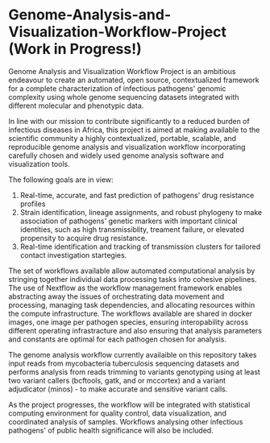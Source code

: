 # Genome-Analysis-and-Visualization-Workflow-Project (Work in Progress!)
Genome Analysis and Visualization Workflow Project is an ambitious endeavour to create an automated, open source, contextualized framework for a complete characterization of infectious pathogens' genomic complexity using whole genome sequencing datasets integrated with different molecular and phenotypic data.

In line with our mission to contribute significantly to a reduced burden of infectious diseases in Africa, this project is aimed at making available to the scientific community a highly contextualized, portable, scalable, and reproducible genome analysis and visualization workflow incorporating carefully chosen and widely used genome analysis software and visualization tools.

The following goals are in view:
1. Real-time, accurate, and fast prediction of pathogens' drug resistance profiles
2. Strain identification, lineage assignments, and robust phylogeny to make association of pathogens'
genetic markers with important clinical identities, such as high transmissiblity, treament failure, or elevated propensity to acquire drug resistance.
3. Real-time identification and tracking of transmission clusters for tailored contact investigation startegies.

The set of workflows available allow automated computational analysis by stringing together individual data processing tasks into cohesive pipelines. The use of Nextflow as the workflow management framework enables abstracting away the issues of orchestrating data movement and processing, managing task dependencies, and allocating resources within the compute infrastructure. The workflows available are shared in docker images, one image per pathogen species, ensuring interopability across different operating infrastracture and also ensuring that analysis parameters and constants are optimal for each pathogen chosen for analysis.

The genome analysis workflow currently availaible on this repository takes input reads from mycobacteria tuberculosis sequencing datasets and performs analysis from reads trimming to variants genotyping using at least two variant callers (bcftools, gatk, and or mccortex) and a variant adjudicator (minos) - to make accurate and sensitive variant calls. 

As the project progresses, the workflow will be integrated with statistical computing environment for quality control, data visualization, and coordinated analysis of samples. Workflows analysing other infectious pathogens' of public health significance will also be included. 
